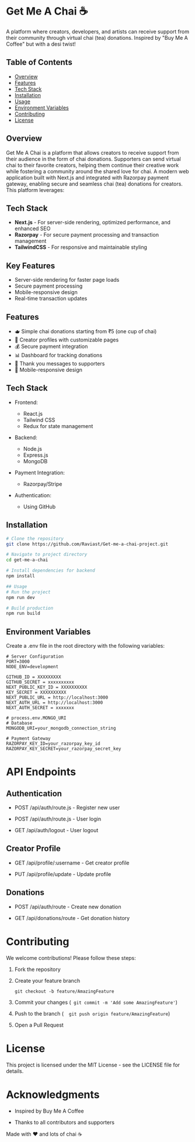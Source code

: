<!-- create a readme file for get-me-a-chai project -->
# Get Me A Chai ☕️

A platform where creators, developers, and artists can receive support from their community through virtual chai (tea) donations. Inspired by "Buy Me A Coffee" but with a desi twist! 

## Table of Contents
- [Overview](#overview)
- [Features](#features)
- [Tech Stack](#tech-stack)
- [Installation](#installation)
- [Usage](#usage)
- [Environment Variables](#environment-variables)
- [Contributing](#contributing)
- [License](#license)

## Overview
Get Me A Chai is a platform that allows creators to receive support from their audience in the form of chai donations. Supporters can send virtual chai to their favorite creators, helping them continue their creative work while fostering a community around the shared love for chai.
A modern web application built with Next.js and integrated with Razorpay payment gateway, enabling secure and seamless chai (tea) donations for creators. This platform leverages:

## Tech Stack
- **Next.js** - For server-side rendering, optimized performance, and enhanced SEO
- **Razorpay** - For secure payment processing and transaction management
- **TailwindCSS** - For responsive and maintainable styling

## Key Features
- Server-side rendering for faster page loads
- Secure payment processing
- Mobile-responsive design
- Real-time transaction updates


## Features
- 🫖 Simple chai donations starting from ₹5 (one cup of chai)
- 👤 Creator profiles with customizable pages
- 💰 Secure payment integration
- 📊 Dashboard for tracking donations
- 💌 Thank you messages to supporters
- 📱 Mobile-responsive design

## Tech Stack
- Frontend:
  - React.js
  - Tailwind CSS
  - Redux for state management
  
- Backend:
  - Node.js
  - Express.js
  - MongoDB
  
- Payment Integration:
  - Razorpay/Stripe
  
- Authentication:
  - Using GitHub

## Installation

```bash
# Clone the repository
git clone https://github.com/Raviast/Get-me-a-chai-project.git

# Navigate to project directory
cd get-me-a-chai

# Install dependencies for backend
npm install

## Usage
# Run the project
npm run dev

# Build production
npm run build
```

## Environment Variables
 Create a .env file in the root directory with the following variables:
 ```
 # Server Configuration
 PORT=3000
 NODE_ENV=development
 
GITHUB_ID = XXXXXXXXX
GITHUB_SECRET = xxxxxxxxxx
NEXT_PUBLIC_KEY_ID = XXXXXXXXXX
KEY_SECRET = XXXXXXXXXX
NEXT_PUBLIC_URL = http://localhost:3000
NEXT_AUTH_URL = http://localhost:3000
NEXT_AUTH_SECRET = xxxxxxx

# process.env.MONGO_URI
 # Database
 MONGODB_URI=your_mongodb_connection_string
 
 # Payment Gateway
 RAZORPAY_KEY_ID=your_razorpay_key_id
 RAZORPAY_KEY_SECRET=your_razorpay_secret_key
 ```
 


 # API Endpoints
 ## Authentication
 
 - POST /api/auth/route.js - Register new user

 - POST /api/auth/route.js - User login

 - GET /api/auth/logout - User logout

## Creator Profile

 - GET /api/profile/:username - Get creator profile

 - PUT /api/profile/update - Update profile

## Donations
 - POST /api/auth/route - Create new donation

 - GET /api/donations/route - Get donation history


# Contributing
We welcome contributions! Please follow these steps:

 1. Fork the repository

 2. Create your feature branch 
    ```
    git checkout -b feature/AmazingFeature 
    ```
 3. Commit your changes (``` git commit -m 'Add some AmazingFeature'```)

 4. Push to the branch (``` 
 git push origin feature/AmazingFeature```)

 5. Open a Pull Request

# License
 This project is licensed under the MIT License - see the LICENSE file for details.

# Acknowledgments
 - Inspired by Buy Me A Coffee

 - Thanks to all contributors and supporters


Made with ❤️ and lots of chai ☕️